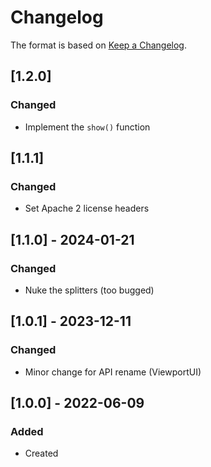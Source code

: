 # Changelog
The format is based on [Keep a Changelog](https://keepachangelog.com/en/1.0.0/).

## [1.2.0]
### Changed
- Implement the `show()` function

## [1.1.1]
### Changed
- Set Apache 2 license headers

## [1.1.0] - 2024-01-21
### Changed
- Nuke the splitters (too bugged)

## [1.0.1] - 2023-12-11
### Changed
- Minor change for API rename (ViewportUI)

## [1.0.0] - 2022-06-09
### Added
- Created
